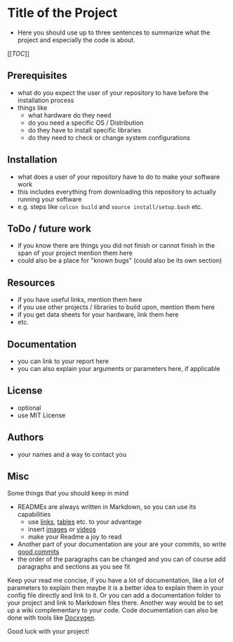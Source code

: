 # Title of the Project

- Here you should use up to three sentences to summarize what the project and especially the code is about.

[[_TOC_]]

## Prerequisites 

- what do you expect the user of your repository to have before the installation process
- things like
  - what hardware do they need
  - do you need a specific OS / Distribution
  - do they have to install specific libraries
  - do they need to check or change system configurations
  
## Installation

- what does a user of your repository have to do to make your software work
- this includes everything from downloading this repository to actually running your software
- e.g. steps like ```colcon build``` and ```source install/setup.bash``` etc.

## ToDo / future work

- if you know there are things you did not finish or cannot finish in the span of your project mention them here
- could also be a place for "known bugs" (could also be its own section)

## Resources

- if you have useful links, mention them here
- if you use other projects / libraries to build upon, mention them here
- if you get data sheets for your hardware, link them here
- etc.

## Documentation

- you can link to your report here
- you can also explain your arguments or parameters here, if applicable

## License 

- optional
- use MIT License

## Authors

- your names and a way to contact you

## Misc

Some things that you should keep in mind

- READMEs are always written in Markdown, so you can use its capabilities
  - use [links](https://docs.gitlab.com/ee/user/markdown.html#links), [tables](https://docs.gitlab.com/ee/user/markdown.html#tables) etc. to your advantage
  - insert [images](https://docs.gitlab.com/ee/user/markdown.html#images) or [videos](https://docs.gitlab.com/ee/user/markdown.html#videos)
  - make your Readme a joy to read
- Another part of your documentation are your are your commits, so write [good commits](https://cbea.ms/git-commit/)
- the order of the paragraphs can be changed and you can of course add paragraphs and sections as you see fit

Keep your read me concise, if you have a lot of documentation, like a lot of parameters to explain then maybe it is a better idea to explain them in your config file directly and link to it. Or you can add a documentation folder to your project and link to Markdown files there. Another way would be to set up a wiki complementary to your code. Code documentation can also be done with tools like [Docxygen](https://www.doxygen.nl/).

Good luck with your project!
